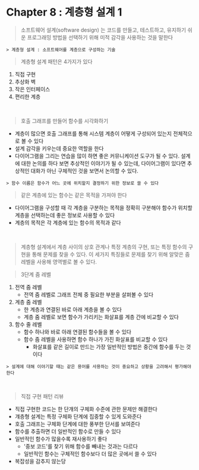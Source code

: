 # Chapter 8 : 계층형 설계 1

> 소프트웨어 설계(software design) 는 코드를 만들고, 테스트하고, 유지하기 쉬운 프로그래밍 방법을 선택하기 위해 미적 감각을 사용하는 것을 말한다

```
> 계층형 설계 : 소프트웨어를 계층으로 구성하는 기술
```

> 계층형 설계 패턴은 4가지가 있다

1. 직접 구현
2. 추상화 벽
3. 작은 인터페이스
4. 편리한 계층

<br/>

> 호출 그래프를 만들어 함수를 시각화하기

- 계층이 많으면 호출 그래프를 통해 시스템 계층이 어떻게 구성되어 있는지 전체적으로 볼 수 있다
- 설계 감각을 키우는데 중요한 역할을 한다
- 다이어그램을 그리는 연습을 많이 하면 좋은 커뮤니케이션 도구가 될 수 있다. 설계에 대한 논의를 하다 보면 추상적인 이야기가 될 수 있는데, 다이어그램이 있다면 추상적인 대화가 아닌 구체적인 것을 보면서 논의할 수 있다.

```
> 함수 이름은 함수가 어느 곳에 위치할지 결정하기 위한 정보로 쓸 수 있다
```

> 같은 계층에 있는 함수는 같은 목적을 가져야 한다

- 다이어그램을 구성할 때 각 계층을 구분하는 목적을 정확히 구분해야 함수가 위치할 계층을 선택하는데 좋은 정보로 사용할 수 있다
- 계층의 목적은 각 계층에 있는 함수의 목적과 같다

<br/>

> 계층형 설계에서 계층 사이의 상호 관계나 특정 계층의 구현, 또는 특정 함수의 구현을 통해 문제를 찾을 수 있다. 이 세가지 특징들로 문제를 찾기 위해 알맞은 줌 레벨을 사용해 영역별로 볼 수 있다.

> 3단계 줌 레벨

1. 전역 줌 레벨
   - 전역 줌 레벨로 그래프 전체 중 필요한 부분을 살펴볼 수 있다
2. 계층 줌 레벨
   - 한 계층과 연결된 바로 아래 계층을 볼 수 있다
   - 계층 줌 레벨로 보면 함수가 가리키는 화살표를 계층 간에 비교할 수 있다
3. 함수 줄 레벨
   - 함수 하나와 바로 아래 연결된 함수들을 볼 수 있다
   - 함수 줌 레벨을 사용하면 함수 하나가 가진 화살표를 비교할 수 있다
     - 화살표를 같은 길이로 만드는 가장 일반적인 방법은 중간에 함수를 두는 것이다

```
> 설계에 대해 이야기할 때는 같은 용어를 사용하는 것이 중요하고 상황을 고려해서 평가해야 한다
```

<br/>

> 직접 구현 패턴 리뷰

- 직접 구현한 코드는 한 단걔의 구체화 수준에 관한 문제만 해결한다
- 걔층형 설계는 특정 구체화 단계에 집중할 수 있게 도와준다
- 호출 그래프는 구체화 단계에 대한 풍부한 단서를 보여준다
- 함수를 추출하면 더 일반적인 함수로 만들 수 있다
- 일반적인 함수가 많을수록 재사용하기 좋다
  - '중보 코드'를 찾기 위해 함수를 빼내는 것과는 다르다
  - 일반적인 함수는 구체적인 함수보다 더 많은 곳에서 쓸 수 있다
- 복잡성을 감추지 않는당
